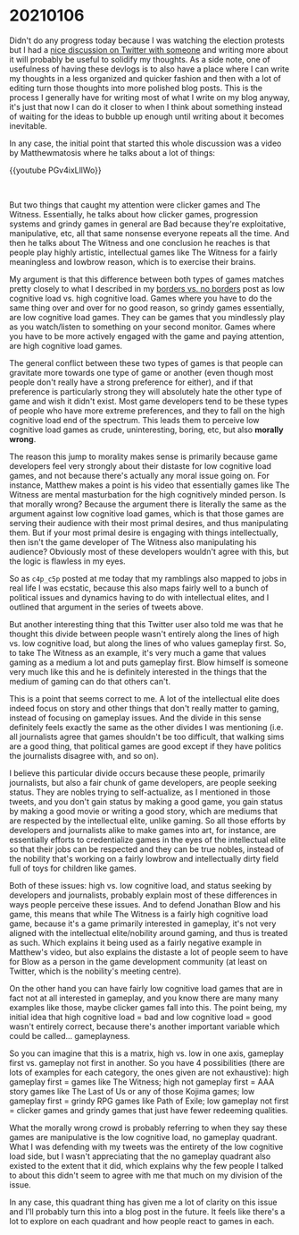 <!--
title: 20210106
-->

# 20210106

Didn't do any progress today because I was watching the election protests but I had a [nice discussion on Twitter with someone](https://twitter.com/c4p_c5p/status/1346831944919764992) and writing more
about it will probably be useful to solidify my thoughts. As a side note, one of usefulness of having these devlogs is to also have a place where I can write my thoughts in a less organized and quicker
fashion and then with a lot of editing turn those thoughts into more polished blog posts. This is the process I generally have for writing most of what I write on my blog anyway, it's just that now I can do
it closer to when I think about something instead of waiting for the ideas to bubble up enough until writing about it becomes inevitable.

In any case, the initial point that started this whole discussion was a video by Matthewmatosis where he talks about a lot of things:

{{youtube PGv4ixLllWo}}

<br>

But two things that caught my attention were clicker games and The Witness. Essentially, he talks about how clicker games, progression systems and grindy games in general are Bad because they're exploitative,
manipulative, etc, all that same nonsense everyone repeats all the time. And then he talks about The Witness and one conclusion he reaches is that people play highly artistic, intellectual games like The
Witness for a fairly meaningless and lowbrow reason, which is to exercise their brains.

My argument is that this difference between both types of games matches pretty closely to what I described in my [borders vs. no borders](https://a327ex.substack.com/p/borders-vs-no-borders) post as
low cognitive load vs. high cognitive load. Games where you have to do the same thing over and over for no good reason, so grindy games essentially, are low cognitive load games. They can be games that
you mindlessly play as you watch/listen to something on your second monitor. Games where you have to be more actively engaged with the game and paying attention, are high cognitive load games.

The general conflict between these two types of games is that people can gravitate more towards one type of game or another (even though most people don't really have a strong preference for either),
and if that preference is particularly strong they will absolutely hate the other type of game and wish it didn't exist. Most game developers tend to be these types of people who have more extreme
preferences, and they to fall on the high cognitive load end of the spectrum. This leads them to perceive low cognitive load games as crude, uninteresting, boring, etc, but also **morally wrong**.

The reason this jump to morality makes sense is primarily because game developers feel very strongly about their distaste for low cognitive load games, and not because there's actually any moral issue going
on. For instance, Matthew makes a point is his video that essentially games like The Witness are mental masturbation for the high cognitively minded person. Is that morally wrong? Because the argument there
is literally the same as the argument against low cognitive load games, which is that those games are serving their audience with their most primal desires, and thus manipulating them. But if your most
primal desire is engaging with things intellectually, then isn't the game developer of The Witness also manipulating his audience? Obviously most of these developers wouldn't agree with this, but the
logic is flawless in my eyes.

So as `c4p_c5p` posted at me today that my ramblings also mapped to jobs in real life I was ecstatic, because this also maps fairly well to a bunch of political issues and dynamics having to do with
intellectual elites, and I outlined that argument in the series of tweets above. 

But another interesting thing that this Twitter user also told me was that he thought this divide between people wasn't entirely along the lines of high vs. low cognitive load, but along the lines of
who values gameplay first. So, to take The Witness as an example, it's very much a game that values gaming as a medium a lot and puts gameplay first.
Blow himself is someone very much like this and he is definitely interested in the things that the medium of gaming can do that others can't.

This is a point that seems correct to me. A lot of the intellectual elite does indeed focus on story and other things that don't really matter to gaming, instead of focusing on gameplay issues.
And the divide in this sense definitely feels exactly the same as the other divides I was mentioning (i.e. all journalists agree that games shouldn't be too difficult, that walking sims are a good thing, that
political games are good except if they have politics the journalists disagree with, and so on). 

I believe this particular divide occurs because these people, primarily journalists, but also a fair chunk of game developers, are people seeking status. They are nobles trying to self-actualize, as I
mentioned in those tweets, and you don't gain status by making a good game, you gain status by making a good movie or writing a good story, which are mediums that are respected by the intellectual elite,
unlike gaming. So all those efforts by developers and journalists alike to make games into art, for instance, are essentially efforts to credentialize games in the eyes of the intellectual elite so that
their jobs can be respected and they can be true nobles, instead of the nobility that's working on a fairly lowbrow and intellectually dirty field full of toys for children like games.

Both of these issues: high vs. low cognitive load, and status seeking by developers and journalists, probably explain most of these differences in ways people perceive these issues. And to defend
Jonathan Blow and his game, this means that while The Witness is a fairly high cognitive load game, because it's a game primarily interested in gameplay, it's not very aligned with the intellectual
elite/nobility around gaming, and thus is treated as such. Which explains it being used as a fairly negative example in Matthew's video, but also explains the distaste a lot of people seem to have
for Blow as a person in the game development community (at least on Twitter, which is the nobility's meeting centre).

On the other hand you can have fairly low cognitive load games that are in fact not at all interested in gameplay, and you know there are many many examples like those, maybe clicker games fall into this.
The point being, my initial idea that high cognitive load = bad and low cognitive load = good wasn't entirely correct, because there's another important variable which could be called... gameplayness.

So you can imagine that this is a matrix, high vs. low in one axis, gameplay first vs. gameplay not first in another. So you have 4 possibilities (there are lots of examples for each category, the ones
given are not exhaustive): high gameplay first = games like The Witness; high not gameplay first = AAA story games like The Last of Us or any of those Kojima games; 
low gameplay first = grindy RPG games like Path of Exile; low gameplay not first = clicker games and grindy games that just have fewer redeeming qualities.

What the morally wrong crowd is probably referring to when they say these games are manipulative is the low cognitive load, no gameplay quadrant. What I was defending with my tweets was the
entirety of the low cognitive load side, but I wasn't appreciating that the no gameplay quadrant also existed to the extent that it did, which explains why the few people I talked to about this didn't seem
to agree with me that much on my division of the issue.

In any case, this quadrant thing has given me a lot of clarity on this issue and I'll probably turn this into a blog post in the future. It feels like there's a lot to explore on each quadrant
and how people react to games in each.
